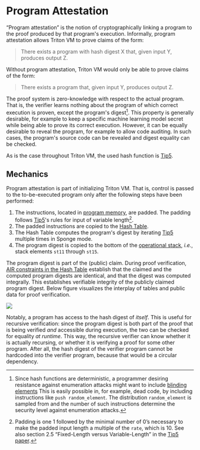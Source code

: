 # Program Attestation

“Program attestation” is the notion of cryptographically linking a program to the proof produced by that program's execution.
Informally, program attestation allows Triton VM to prove claims of the form:

> There exists a program with hash digest X that, given input Y, produces output Z.

Without program attestation, Triton VM would only be able to prove claims of the form:

> There exists a program that, given input Y, produces output Z.

The proof system is zero-knowledge with respect to the actual program.
That is, the verifier learns nothing about the program of which correct execution is proven, except the program's digest[^zk].
This property is generally desirable, for example to keep a specific machine learning model secret while being able to prove its correct execution.
However, it can be equally desirable to reveal the program, for example to allow code auditing.
In such cases, the program's source code can be revealed and digest equality can be checked.

As is the case throughout Triton VM, the used hash function is [Tip5][tip5].

## Mechanics

Program attestation is part of initializing Triton VM.
That is, control is passed to the to-be-executed program only after the following steps have been performed:

1. The instructions, located in [program memory](program-table.md), are padded.
The padding follows [Tip5][tip5]'s rules for input of variable length[^input-pad].
1. The padded instructions are copied to the [Hash Table](hash-table.md).
1. The Hash Table computes the program's digest by iterating [Tip5][tip5] multiple times in Sponge mode.
1. The program digest is copied to the bottom of the [operational stack](registers.md), _i.e._, stack elements `st11` through `st15`.

The program digest is part of the (public) claim.
During proof verification, [AIR constraints in the Hash Table](hash-table.md#transition-constraints) establish that the claimed and the computed program digests are identical, and that the digest was computed integrally.
This establishes verifiable integrity of the publicly claimed program digest.
Below figure visualizes the interplay of tables and public data for proof verification.

![](img/program-attestation.png)

Notably, a program has access to the hash digest of _itself_.
This is useful for recursive verification:
since the program digest is both part of the proof that is being verified _and_ accessible during execution, the two can be checked for equality _at runtime_.
This way, the recursive verifier can know whether it is actually recursing, or whether it is verifying a proof for some other program.
After all, the hash digest of the verifier program cannot be hardcoded into the verifier program, because that would be a circular dependency.

[blinding]: https://en.wikipedia.org/wiki/Blinding_(cryptography)
[tip5]: https://eprint.iacr.org/2023/107.pdf

[^zk]: Since hash functions are deterministic, a programmer desiring resistance against enumeration attacks might want to include [blinding elements][blinding]
This is easily possible in, for example, dead code, by including instructions like `push random_element`.
The distribution `random_element` is sampled from and the number of such instructions determine the security level against enumeration attacks.

[^input-pad]: Padding is one 1 followed by the minimal number of 0’s necessary to make the padded input length a multiple of the $\texttt{rate}$, which is 10.
See also section 2.5 “Fixed-Length versus Variable-Length” in the [Tip5 paper][tip5].
